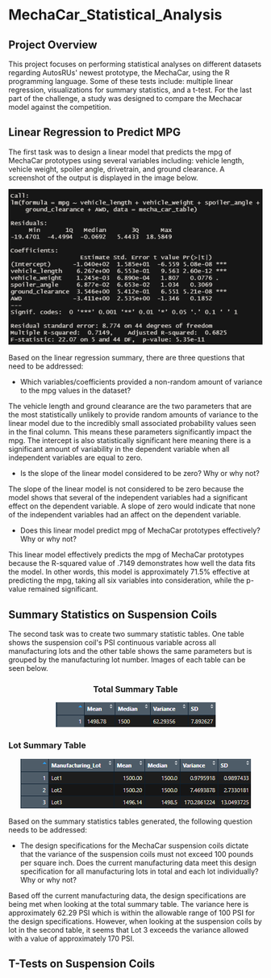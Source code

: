 # MechaCar_Statistical_Analysis
## Project Overview
This project focuses on performing statistical analyses on different datasets regarding AutosRUs' newest
prototype, the MechaCar, using the R programming language. Some of these tests include: multiple linear 
regression, visualizations for summary statistics, and a t-test. For the last part of the challenge, a 
study was designed to compare the Mechacar model against the competition.

## Linear Regression to Predict MPG
The first task was to design a linear model that predicts the mpg of MechaCar prototypes using several
variables including: vehicle length, vehicle weight, spoiler angle, drivetrain, and ground clearance. A
screenshot of the output is displayed in the image below. 

<p align="center">
    <img src= "https://github.com/Bropell/MechaCar_Statistical_Analysis/blob/main/Resources/Linear_Regression_MPG.png"/>
</p>

Based on the linear regression summary, there are three questions that need to be addressed:

- Which variables/coefficients provided a non-random amount of variance to the mpg values in the dataset?

The vehicle length and ground clearance are the two parameters that are the most statistically unlikely
to provide random amounts of variance to the linear model due to the incredibly small associated probability 
values seen in the final column. This means these parameters significantly impact the mpg. The intercept is 
also statistically significant here meaning there is a significant amount of variability in the dependent 
variable when all independent variables are equal to zero. 

- Is the slope of the linear model considered to be zero? Why or why not?

The slope of the linear model is not considered to be zero because the model shows that several of the 
independent variables had a significant effect on the dependent variable. A slope of zero would indicate 
that none of the independent variables had an affect on the dependent variable.  

- Does this linear model predict mpg of MechaCar prototypes effectively? Why or why not?

This linear model effectively predicts the mpg of MechaCar prototypes because the R-squared value of
.7149 demonstrates how well the data fits the model. In other words, this model is approximately 71.5%
effective at predicting the mpg, taking all six variables into consideration, while the p-value remained 
significant. 

## Summary Statistics on Suspension Coils
The second task was to create two summary statistic tables. One table shows the suspension coil's PSI
continuous variable across all manufacturing lots and the other table shows the same parameters but is
grouped by the manufacturing lot number. Images of each table can be seen below.

<h3 style="text-align: center;">Total Summary Table</h3>
<p align="center">
    <img src= "https://github.com/Bropell/MechaCar_Statistical_Analysis/blob/main/Resources/Total_Summary.png"/>
</p>

### Lot Summary Table
<p align="center">
    <img src= "https://github.com/Bropell/MechaCar_Statistical_Analysis/blob/main/Resources/Lot_Summary.png"/>
</p>

Based on the summary statistics tables generated, the following question needs to be addressed:

- The design specifications for the MechaCar suspension coils dictate that the variance of the suspension 
coils must not exceed 100 pounds per square inch. Does the current manufacturing data meet this design 
specification for all manufacturing lots in total and each lot individually? Why or why not?

Based off the current manufacturing data, the design specifications are being met when looking at the
total summary table. The variance here is approximately 62.29 PSI which is within the allowable range of 
100 PSI for the design specifications. However, when looking at the suspension coils by lot in the second 
table, it seems that Lot 3 exceeds the variance allowed with a value of approximately 170 PSI.     

## T-Tests on Suspension Coils
